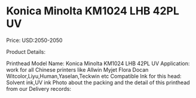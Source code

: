 # Konica Minolta KM1024 LHB 42PL UV

Price: USD:2050-2050

Product Details:

Printhead Model Name: Konica Minolta KM1024 LHB 42PL UV
Application: work for all Chinese printers like Allwin Myjet Flora Docan  Witcolor,Liyu,Human,Yaselan,Teckwin etc
Compatible Ink for this head: Solvent ink,UV ink
Photo about the packing and the detail of this printhead from our Delivery records: